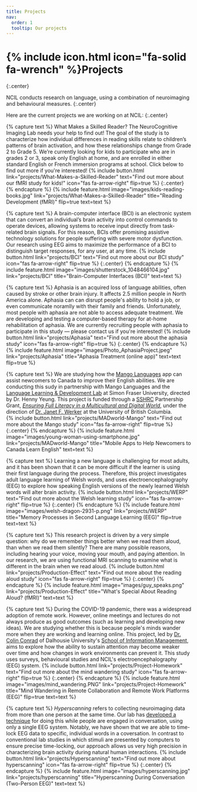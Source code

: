 ```yaml
---
title: Projects
nav:
  order: 1
  tooltip: Our projects
---
```


# {% include icon.html icon="fa-solid fa-wrench" %}Projects
{:.center}

NCIL conducts research on language, using a combination of neuroimaging and behavioural measures. 
{:.center}

Here are the current projects we are working on at NCIL:
{:.center}


{% capture text %}
What Makes a Skilled Reader? The NeuroCognitive Imaging Lab needs your help to find out! The goal of the study is to characterize how individual differences in reading skills relate to children’s patterns of brain activation, and how these relationships change from Grade 2 to Grade 5. We’re currently looking for kids to participate who are in grades 2 or 3, speak only English at home, and are enrolled in either standard English or French immersion programs at school. Click below to find out more if you're interested!
{%
  include button.html
  link="projects/What-Makes-a-Skilled-Reader"
  text="Find out more about our fMRI study for kids!"
  icon="fas fa-arrow-right"
  flip=true
%}
{:.center}
{% endcapture %}
{%
  include feature.html
  image="images/kids-reading-books.jpg"
  link="projects/What-Makes-a-Skilled-Reader"
  title="Reading Development (fMRI)"
  flip=true
  text=text
%}

{% capture text %}
A brain-computer interface (BCI) is an electronic system that can convert an individual’s brain activity into control commands to operate devices, allowing systems to receive input directly from task-related brain signals. For this reason, BCIs offer promising assistive technology solutions for people suffering with severe motor dysfunction. Our research using EEG aims to maximize the performance of a BCI to distinguish target responses, for any user, at any time. 
{%
  include button.html
  link="projects/BCI"
  text="Find out more about our BCI study"
  icon="fas fa-arrow-right"
  flip=true
%}
{:.center}
{% endcapture %}
{%
  include feature.html
  image="images/shutterstock_1048466104.jpg"
  link="projects/BCI"
  title="Brain-Computer Interfaces (BCI)"
  text=text
%}


{% capture text %}
Aphasia is an acquired loss of language abilities, often caused by stroke or other brain injury. It affects 2.5 million people in North America alone. Aphasia can can disrupt people's ability to hold a job, or even communicate noramlly with their family and friends. Unfortunately, most people with aphasia are not able to access adequate treatment. We are developing and testing a computer-based therapy for at-home rehabilitation of aphasia. We are currently recruiting people with aphasia to participate in this study — please contact us if you're interested!
{%
  include button.html
  link="projects/Aphasia"
  text="Find out more about the aphasia study"
  icon="fas fa-arrow-right"
  flip=true
%}
{:.center}
{% endcapture %}
{%
  include feature.html
  image="images/Photo_AphasiaProject.jpeg"
  link="projects/Aphasia"
  title="Aphasia Treatment (online app)"
  text=text
  flip=true
%}


{% capture text %}
We are studying how the [Mango Languages](https://mangolanguages.com) app can assist newcomers to Canada to improve their English abilities. We are conducting this sudy in partnership with Mango Languages and the [Language Learning & Development Lab](https://www.sfu.ca/langdev.html) at Simon Fraser University, directed by Dr. Henny Yeung. This project is funded through a [SSHRC](https://www.sshrc-crsh.gc.ca/home-accueil-eng.aspx) Partnership Grant, [_Ensuring Full Literacy in a Multicultural and Digital World_](https://ensuringliteracy.ca), under the direction of [Dr. Janet F. Werker](https://psych.ubc.ca/profile/janet-werker/) at the University of British Columbia.   
{%
  include button.html
  link="projects/MADworld-Mango"
  text="Find out more about the Mango study"
  icon="fas fa-arrow-right"
  flip=true
%}
{:.center}
{% endcapture %}
{%
  include feature.html
  image="images/young-woman-using-smartphone.jpg"
  link="projects/MADworld-Mango"
  title="Mobile Apps to Help Newcomers to Canada Learn English"
  text=text
%}


{% capture text %}
Learning a new language is challenging for most adults, and it has been shown that it can be more difficult if the learner is using their first language during the process. Therefore, this project investigates adult language learning of Welsh words, and uses electroencephalography (EEG) to explore how speaking English versions of the newly learned Welsh words will alter brain activity. 
{%
  include button.html
  link="projects/WERP"
  text="Find out more about the Welsh learning study"
  icon="fas fa-arrow-right"
  flip=true
%}
{:.center}
{% endcapture %}
{%
  include feature.html
  image="images/welsh-dragon-2931-p.png"
  link="projects/WERP"
  title="Memory Processes in Second Language Learning (EEG)"
  flip=true
  text=text
%}


{% capture text %}
This research project is driven by a very simple question: why do we remember things better when we read them aloud, than when we read them silently? There are many possible reasons, including hearing your voice, moving your mouth, and paying attention. In our research, we are using functional MRI scanning to examine what is different in the brain when we read aloud. 
{%
  include button.html
  link="projects/Production-Effect"
  text="Find out more about the reading aloud study"
  icon="fas fa-arrow-right"
  flip=true
%}
{:.center}
{% endcapture %}
{%
  include feature.html
  image="images/guy_speaks.png"
  link="projects/Production-Effect"
  title="What's Special About Reading Aloud? (fMRI)"
  text=text
%}


{% capture text %}
During the COVID-19 pandemic, there was a widespread adoption of remote work. However, online meetings and lectures do not always produce as good outcomes (such as learning and developing new ideas). We are studying whether this is because people's minds wander more when they are working and learning online. This project, led by [Dr. Colin Conrad](https://www.dal.ca/faculty/management/school-of-information-management/faculty-staff/faculty/colin-conrad.html) of Dalhousie University's [School of Information Management](https://www.dal.ca/faculty/management/school-of-information-management.html), aims to explore how the ability to sustain attention may become weaker over time and how changes in work environments can prevent it. This study uses surveys, behavioural studies and NCIL's electroencephalography (EEG) system.
{%
  include button.html
  link="projects/Project-Homework"
  text="Find out more about the mind wandering study"
  icon="fas fa-arrow-right"
  flip=true
%}
{:.center}
{% endcapture %}
{%
  include feature.html
  image="images/mind_wandering.PNG"
  link="projects/Project-Homework"
  title="Mind Wandering in Remote Collaboration and Remote Work Platforms (EEG)"
  flip=true
  text=text
%}


{% capture text %}
_Hyperscanning_ refers to collecting neuroimaging data from more than one person at the same time. Our lab has [developed a technique](https://doi.org/10.1016/j.mex.2023.102019) for doing this while people are engaged in conversation, using only a single EEG system. Notably, we have shown that we are able to time-lock EEG data to specific, individual words in a coversation. In contrast to conventional lab studies in which stimuli are presented by computers to ensure precise time-locking, our approach allows us very high precision in characterizing brain activity during natural human interactions. 
{%
  include button.html
  link="projects/Hyperscanning"
  text="Find out more about hyperscanning"
  icon="fas fa-arrow-right"
  flip=true
%}
{:.center}
{% endcapture %}
{%
  include feature.html
  image="images/hyperscanning.jpg"
  link="projects/hyperscanning"
  title="Hyperscanning During Conversation (Two-Person EEG)"
  text=text
%}
